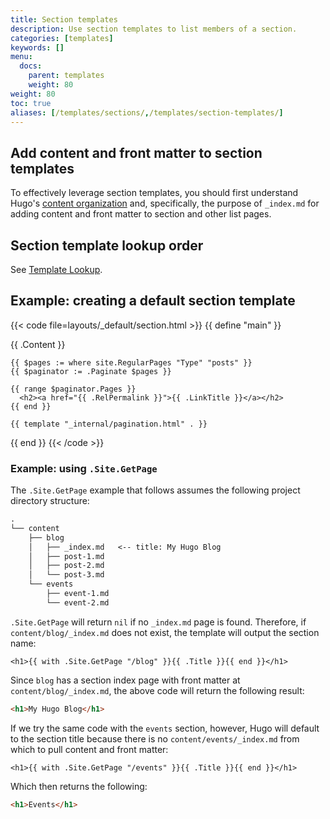 ```yaml
---
title: Section templates
description: Use section templates to list members of a section.
categories: [templates]
keywords: []
menu:
  docs:
    parent: templates
    weight: 80
weight: 80
toc: true
aliases: [/templates/sections/,/templates/section-templates/]
---
```


## Add content and front matter to section templates

To effectively leverage section templates, you should first understand Hugo's [content organization](/content-management/organization/) and, specifically, the purpose of `_index.md` for adding content and front matter to section and other list pages.

## Section template lookup order

See [Template Lookup](/templates/lookup-order/).

## Example: creating a default section template

{{< code file=layouts/_default/section.html >}}
{{ define "main" }}
  <main>
    {{ .Content }}

    {{ $pages := where site.RegularPages "Type" "posts" }}
    {{ $paginator := .Paginate $pages }}

    {{ range $paginator.Pages }}
      <h2><a href="{{ .RelPermalink }}">{{ .LinkTitle }}</a></h2>
    {{ end }}

    {{ template "_internal/pagination.html" . }}
  </main>
{{ end }}
{{< /code >}}

### Example: using `.Site.GetPage`

The `.Site.GetPage` example that follows assumes the following project directory structure:

```txt
.
└── content
    ├── blog
    │   ├── _index.md   <-- title: My Hugo Blog
    │   ├── post-1.md
    │   ├── post-2.md
    │   └── post-3.md
    └── events
        ├── event-1.md
        └── event-2.md
```

`.Site.GetPage` will return `nil` if no `_index.md` page is found. Therefore, if `content/blog/_index.md` does not exist, the template will output the section name:

```go-html-template
<h1>{{ with .Site.GetPage "/blog" }}{{ .Title }}{{ end }}</h1>
```

Since `blog` has a section index page with front matter at `content/blog/_index.md`, the above code will return the following result:

```html
<h1>My Hugo Blog</h1>
```

If we try the same code with the `events` section, however, Hugo will default to the section title because there is no `content/events/_index.md` from which to pull content and front matter:

```go-html-template
<h1>{{ with .Site.GetPage "/events" }}{{ .Title }}{{ end }}</h1>
```

Which then returns the following:

```html
<h1>Events</h1>
```

[contentorg]: /content-management/organization/
[lookup]: /templates/lookup-order/
[`where`]: /functions/collections/where/
[sections]: /content-management/sections/

